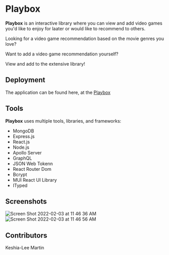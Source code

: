 # Playbox

<b>Playbox</b> is an interactive library where you can view and add video games you'd like to enjoy for laater or would like to recommend to others.

Looking for a video game recommendation based on the movie genres you love?

Want to add a video game recommendation yourself?

View and add to the extensive library!

## Deployment
The application can be found here, at the [Playbox](https://damp-headland-76689.herokuapp.com/)

## Tools
<b>Playbox</b> uses multiple tools, libraries, and frameworks:

- MongoDB
- Express.js
- React.js
- Node.js
- Apollo Server
- GraphQL
- JSON Web Tokenn
- React Router Dom
- Bcrypt
- MUI React UI Library
- ITyped

## Screenshots

![Screen Shot 2022-02-03 at 11 46 36 AM](https://user-images.githubusercontent.com/40374896/152389149-cba783af-b965-4990-ad6c-ab9f6449d314.png)
![Screen Shot 2022-02-03 at 11 46 56 AM](https://user-images.githubusercontent.com/40374896/152389157-08b87d6d-92f1-4d35-8e87-bea74ea16d38.png)


## Contributors

Keshia-Lee Martin


